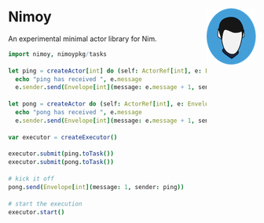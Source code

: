 #  <img align=right src="img/nimoy.png" alt="Nimoy Icon" /> Nimoy

An experimental minimal actor library for Nim.

```nim
import nimoy, nimoypkg/tasks

let ping = createActor[int] do (self: ActorRef[int], e: Envelope[int]):
  echo "ping has received ", e.message
  e.sender.send(Envelope[int](message: e.message + 1, sender: self))

let pong = createActor do (self: ActorRef[int], e: Envelope[int]):
  echo "pong has received ", e.message
  e.sender.send(Envelope[int](message: e.message + 1, sender: self))

var executor = createExecutor()

executor.submit(ping.toTask())
executor.submit(pong.toTask())

# kick it off 
pong.send(Envelope[int](message: 1, sender: ping))

# start the execution
executor.start()
```
